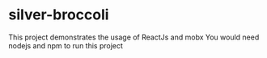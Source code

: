 # silver-broccoli

This project demonstrates the usage of ReactJs and mobx
You would need nodejs and npm to run this project
